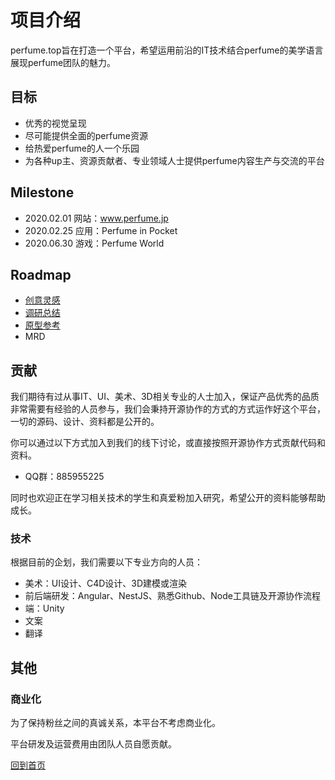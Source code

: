 # 项目介绍

perfume.top旨在打造一个平台，希望运用前沿的IT技术结合perfume的美学语言展现perfume团队的魅力。

## 目标

* 优秀的视觉呈现
* 尽可能提供全面的perfume资源
* 给热爱perfume的人一个乐园
* 为各种up主、资源贡献者、专业领域人士提供perfume内容生产与交流的平台


## Milestone

* 2020.02.01 网站：www.perfume.jp
* 2020.02.25 应用：Perfume in Pocket       
* 2020.06.30 游戏：Perfume World           

## Roadmap

* [创意灵感](xmind.md)
* [调研总结](research.md)
* [原型参考](reference.md)
* MRD

## 贡献

我们期待有过从事IT、UI、美术、3D相关专业的人士加入，保证产品优秀的品质非常需要有经验的人员参与，我们会秉持开源协作的方式的方式运作好这个平台，一切的源码、设计、资料都是公开的。

你可以通过以下方式加入到我们的线下讨论，或直接按照开源协作方式贡献代码和资料。

- QQ群：885955225

同时也欢迎正在学习相关技术的学生和真爱粉加入研究，希望公开的资料能够帮助成长。

### 技术

根据目前的企划，我们需要以下专业方向的人员：

* 美术：UI设计、C4D设计、3D建模或渲染
* 前后端研发：Angular、NestJS、熟悉Github、Node工具链及开源协作流程
* 端：Unity
* 文案
* 翻译


## 其他

### 商业化

为了保持粉丝之间的真诚关系，本平台不考虑商业化。

平台研发及运营费用由团队人员自愿贡献。



[回到首页](../../README.md)